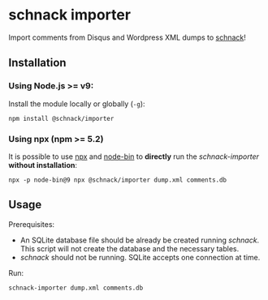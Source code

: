 # schnack importer

Import comments from Disqus and Wordpress XML dumps to [schnack](https://schnack.cool)!

## Installation

### Using Node.js >= v9:

Install the module locally or globally (`-g`):

```
npm install @schnack/importer
```

### Using npx (npm >= 5.2)

It is possible to use [npx](https://www.npmjs.com/package/npx) and [node-bin](https://www.npmjs.com/package/node-bin) to **directly** run the *schnack-importer* **without installation**:

```
npx -p node-bin@9 npx @schnack/importer dump.xml comments.db
```

## Usage

Prerequisites:
- An SQLite database file should be already be created running *schnack*. This script will not create the database and the necessary tables.
- *schnack* should not be running. SQLite accepts one connection at time.

Run:
```
schnack-importer dump.xml comments.db
```
